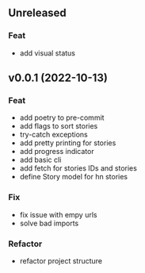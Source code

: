 ## Unreleased

### Feat

- add visual status

## v0.0.1 (2022-10-13)

### Feat

- add poetry to pre-commit
- add flags to sort stories
- try-catch exceptions
- add pretty printing for stories
- add progress indicator
- add basic cli
- add fetch for stories IDs and stories
- define Story model for hn stories

### Fix

- fix issue with empy urls
- solve bad imports

### Refactor

- refactor project structure
